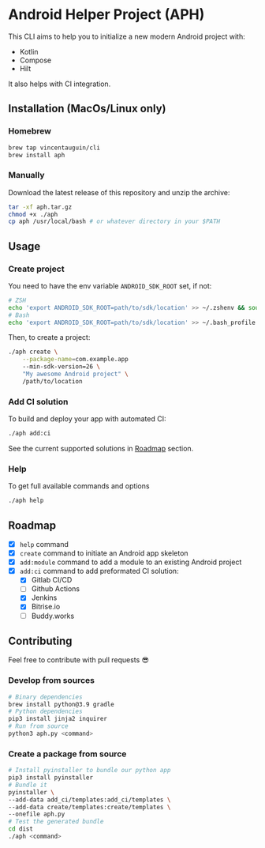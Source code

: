 # Android Helper Project (APH)

This CLI aims to help you to initialize a new modern Android project with:

- Kotlin
- Compose
- Hilt

It also helps with CI integration.

## Installation (MacOs/Linux only)

### Homebrew

```bash
brew tap vincentauguin/cli
brew install aph
```

### Manually

Download the latest release of this repository and unzip the archive:
```bash
tar -xf aph.tar.gz
chmod +x ./aph
cp aph /usr/local/bash # or whatever directory in your $PATH
```

## Usage

### Create project

You need to have the env variable `ANDROID_SDK_ROOT` set, if not:

```bash
# ZSH
echo 'export ANDROID_SDK_ROOT=path/to/sdk/location' >> ~/.zshenv && source ~/.zshenv
# Bash
echo 'export ANDROID_SDK_ROOT=path/to/sdk/location' >> ~/.bash_profile && source ~/.bash_profile
```

Then, to create a project:
```bash
./aph create \
    --package-name=com.example.app
    --min-sdk-version=26 \
    "My awesome Android project" \
    /path/to/location
```

### Add CI solution

To build and deploy your app with automated CI:
```bash
./aph add:ci
```

See the current supported solutions in [Roadmap](#Roadmap) section.

### Help

To get full available commands and options
```bash
./aph help
```

## Roadmap

- [x] `help` command
- [x] `create` command to initiate an Android app skeleton
- [x] `add:module` command to add a module to an existing Android project
- [x] `add:ci` command to add preformated CI solution:
    - [x] Gitlab CI/CD
    - [ ] Github Actions
    - [x] Jenkins
    - [x] Bitrise.io
    - [ ] Buddy.works

## Contributing

Feel free to contribute with pull requests :sunglasses:

### Develop from sources

```bash
# Binary dependencies
brew install python@3.9 gradle
# Python dependencies
pip3 install jinja2 inquirer
# Run from source
python3 aph.py <command>
```

### Create a package from source

```bash
# Install pyinstaller to bundle our python app
pip3 install pyinstaller
# Bundle it
pyinstaller \
--add-data add_ci/templates:add_ci/templates \
--add-data create/templates:create/templates \
--onefile aph.py
# Test the generated bundle
cd dist
./aph <command>
```